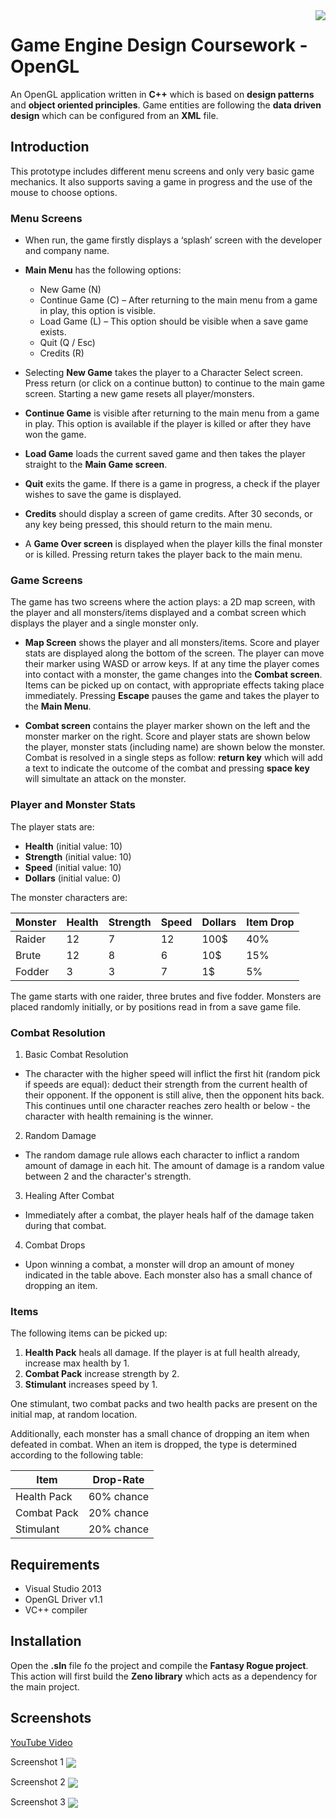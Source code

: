 <img src="project-logo.png" align="right" />

# Game Engine Design Coursework - OpenGL

An OpenGL application written in **C++** which is based on **design patterns** and **object oriented principles**. Game entities are following the **data driven design** which can be configured from an **XML** file.

## Introduction

This prototype includes different menu screens and only very basic game mechanics. It also supports saving a game in progress and the use of the mouse to choose options.

### Menu Screens

  -	When run, the game firstly displays a ‘splash’ screen with the developer and company name.

  - **Main Menu** has the following options:
    -	New Game (N)
    - Continue Game (C) – After returning to the main menu from a game in play, this option is visible.
    - Load Game (L) – This option should be visible when a save game exists.
    - Quit (Q / Esc)
    - Credits (R)
    
  -	Selecting **New Game** takes the player to a Character Select screen. Press return (or click on a continue button) to continue to the main game screen. Starting a new game resets all player/monsters.
  
  -	**Continue Game** is visible after returning to the main menu from a game in play. This option is available if the player is killed or after they have won the game.
  
  -	**Load Game** loads the current saved game and then takes the player straight to the **Main Game screen**.
  
  -	**Quit** exits the game. If there is a game in progress, a check if the player wishes to save the game is displayed. 
  
  -	**Credits** should display a screen of game credits. After 30 seconds, or any key being pressed, this should return to the main menu.
  
  -	A **Game Over screen** is displayed when the player kills the final monster or is killed. Pressing return takes the player back to the main menu. 

### Game Screens

The game has two screens where the action plays: a 2D map screen, with the player and all monsters/items displayed and a combat screen which displays the player and a single monster only.

-	**Map Screen** shows the player and all monsters/items. Score and player stats are displayed along the bottom of the screen. The player can move their marker using WASD or arrow keys. If at any time the player comes into contact with a monster, the game changes into the **Combat screen**. Items can be picked up on contact, with appropriate effects taking place immediately. Pressing **Escape**  pauses the game and takes the player to the **Main Menu**.

-	**Combat screen** contains the player marker shown on the left and the monster marker on the right. Score and player stats are shown below the player, monster stats (including name) are shown below the monster. Combat is resolved in a single steps as follow: **return key** which will add a text to indicate the outcome of the combat and pressing **space key** will simultate an attack on the monster.

### Player and Monster Stats

The player stats are: 

- **Health** (initial value: 10)
- **Strength** (initial value: 10)
- **Speed** (initial value: 10)
- **Dollars** (initial value: 0)

The monster characters are:

Monster | Health | Strength | Speed | Dollars | Item Drop
--- | --- | --- | --- | --- | ---
Raider | 12 | 7 | 12 | 100$ | 40%
Brute | 12 | 8 | 6 | 10$ | 15%
Fodder | 3 | 3 | 7 | 1$ | 5%

The game starts with one raider, three brutes and five fodder. Monsters are placed randomly initially, or by positions read in from a save game file.

### Combat Resolution

1. Basic Combat Resolution

  - The character with the higher speed will inflict the first hit (random pick if speeds are equal): deduct their strength from the current health of their opponent. If the opponent is still alive, then the opponent hits back. This continues until one character reaches zero health or below - the character with health remaining is the winner.

2. Random Damage

  - The random damage rule allows each character to inflict a random amount of damage in each hit. The amount of damage is a random value between 2 and the character's strength.
  
3. Healing After Combat

  - Immediately after a combat, the player heals half of the damage taken during that combat.
   
4. Combat Drops

  - Upon winning a combat, a monster will drop an amount of money indicated in the table above. Each monster also has a small chance of dropping an item.

### Items

The following items can be picked up:

1. **Health Pack** heals all damage. If the player is at full health already, increase max health by 1.
2. **Combat Pack** increase strength by 2.
3. **Stimulant** increases speed by 1.

One stimulant, two combat packs and two health packs are present on the initial map, at random location.

Additionally, each monster has a small chance of dropping an item when defeated in combat. When an item is dropped, the type is determined according to the following table:

Item | Drop-Rate
--- | ---
Health Pack | 60% chance
Combat Pack | 20% chance
Stimulant |	20% chance

## Requirements

- Visual Studio 2013
- OpenGL Driver v1.1
- VC++ compiler

## Installation

Open the **.sln** file fo the project and compile the **Fantasy Rogue project**. This action will first build the **Zeno library** which acts as a dependency for the main project.

## Screenshots

[YouTube Video](https://www.youtube.com/watch?v=HVz_eqnoEmg)

Screenshot 1
<img src="screenshot-1.png" align="center" />

Screenshot 2
<img src="screenshot-2.png" align="center" />

Screenshot 3
<img src="screenshot-3.png" align="center" />
